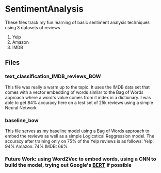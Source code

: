 # SentimentAnalysis

These files track my fun learning of basic sentiment analysis techniques using 3 datasets of reviews
1. Yelp
2. Amazon
3. IMDB

## Files
### text_classification_IMDB_reviews_BOW
This file was really a warm up to the topic. It uses the IMDB data set that comes with a vector embedding of words similar to the Bag of Words approach where
a word's value comes from it index in a dictionary. I was able to get 84% accuracy here on a test set of 25k reviews using a 
simple Neural Network

### baseline_bow
This file serves as my baseline model using a Bag of Words approach to embed the reviews as well as a simple Logicstical Reggression model. The accuracy after training only on 75% of the Yelp reviews is as follows:
Yelp: 94%
Amazon: 74%
IMDB: 66%

### Future Work: using Word2Vec to embed words, using a CNN to build the model, trying out Google's [BERT](https://github.com/google-research/bert) if possible
